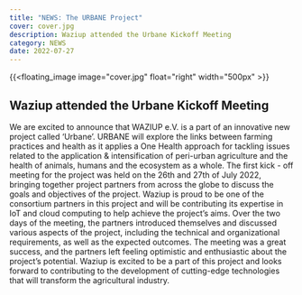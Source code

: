 ```yaml
---
title: "NEWS: The URBANE Project"
cover: cover.jpg
description: Waziup attended the Urbane Kickoff Meeting
category: NEWS
date: 2022-07-27
---
```


<!-- ![image](cover.jpg) -->
{{<floating_image image="cover.jpg" float="right" width="500px" >}}

## Waziup attended the Urbane Kickoff Meeting

We are excited to announce that WAZIUP e.V. is a part of an innovative new project called ‘Urbane’. URBANE will explore the links between farming practices and health as it applies a One Health approach for tackling issues related to the application & intensification of peri-urban agriculture and the health of animals, humans and the ecosystem as a whole.
The first kick - off meeting for the project was held on the 26th and 27th of July 2022, bringing together project partners from across the globe to discuss the goals and objectives of the project. Waziup is proud to be one of the consortium partners in this project and will be contributing its expertise in IoT and cloud computing to help achieve the project’s aims.
Over the two days of the meeting, the partners introduced themselves and discussed various aspects of the project, including the technical and organizational requirements, as well as the expected outcomes. The meeting was a great success, and the partners left feeling optimistic and enthusiastic about the project’s potential.
Waziup is excited to be a part of this project and looks forward to contributing to the development of cutting-edge technologies that will transform the agricultural industry.
